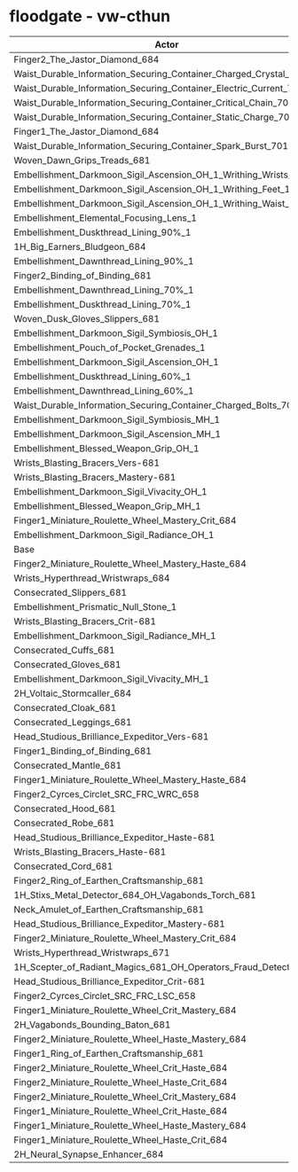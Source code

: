 # floodgate - vw-cthun
| Actor | DPS | Increase |
|---|:---:|:---:|
|Finger2_The_Jastor_Diamond_684|3320087|1.10%|
|Waist_Durable_Information_Securing_Container_Charged_Crystal_701|3318287|1.04%|
|Waist_Durable_Information_Securing_Container_Electric_Current_701|3318179|1.04%|
|Waist_Durable_Information_Securing_Container_Critical_Chain_701|3318146|1.04%|
|Waist_Durable_Information_Securing_Container_Static_Charge_701|3316842|1.00%|
|Finger1_The_Jastor_Diamond_684|3312623|0.87%|
|Waist_Durable_Information_Securing_Container_Spark_Burst_701|3312179|0.86%|
|Woven_Dawn_Grips_Treads_681|3310771|0.82%|
|Embellishment_Darkmoon_Sigil_Ascension_OH_1_Writhing_Wrists_1|3309363|0.77%|
|Embellishment_Darkmoon_Sigil_Ascension_OH_1_Writhing_Feet_1|3308121|0.73%|
|Embellishment_Darkmoon_Sigil_Ascension_OH_1_Writhing_Waist_1|3304489|0.62%|
|Embellishment_Elemental_Focusing_Lens_1|3301761|0.54%|
|Embellishment_Duskthread_Lining_90%_1|3301151|0.52%|
|1H_Big_Earners_Bludgeon_684|3301115|0.52%|
|Embellishment_Dawnthread_Lining_90%_1|3300619|0.51%|
|Finger2_Binding_of_Binding_681|3300422|0.50%|
|Embellishment_Dawnthread_Lining_70%_1|3298470|0.44%|
|Embellishment_Duskthread_Lining_70%_1|3298175|0.43%|
|Woven_Dusk_Gloves_Slippers_681|3296577|0.38%|
|Embellishment_Darkmoon_Sigil_Symbiosis_OH_1|3295308|0.34%|
|Embellishment_Pouch_of_Pocket_Grenades_1|3294455|0.32%|
|Embellishment_Darkmoon_Sigil_Ascension_OH_1|3294215|0.31%|
|Embellishment_Duskthread_Lining_60%_1|3294178|0.31%|
|Embellishment_Dawnthread_Lining_60%_1|3293398|0.29%|
|Waist_Durable_Information_Securing_Container_Charged_Bolts_701|3291601|0.23%|
|Embellishment_Darkmoon_Sigil_Symbiosis_MH_1|3291191|0.22%|
|Embellishment_Darkmoon_Sigil_Ascension_MH_1|3290200|0.19%|
|Embellishment_Blessed_Weapon_Grip_OH_1|3287293|0.10%|
|Wrists_Blasting_Bracers_Vers-681|3285887|0.06%|
|Wrists_Blasting_Bracers_Mastery-681|3285875|0.06%|
|Embellishment_Darkmoon_Sigil_Vivacity_OH_1|3285803|0.06%|
|Embellishment_Blessed_Weapon_Grip_MH_1|3285677|0.05%|
|Finger1_Miniature_Roulette_Wheel_Mastery_Crit_684|3285327|0.04%|
|Embellishment_Darkmoon_Sigil_Radiance_OH_1|3284844|0.03%|
|Base|3283994|0.00%|
|Finger2_Miniature_Roulette_Wheel_Mastery_Haste_684|3283364|-0.02%|
|Wrists_Hyperthread_Wristwraps_684|3282571|-0.04%|
|Consecrated_Slippers_681|3282289|-0.05%|
|Embellishment_Prismatic_Null_Stone_1|3282253|-0.05%|
|Wrists_Blasting_Bracers_Crit-681|3282079|-0.06%|
|Embellishment_Darkmoon_Sigil_Radiance_MH_1|3282048|-0.06%|
|Consecrated_Cuffs_681|3281911|-0.06%|
|Consecrated_Gloves_681|3281851|-0.07%|
|Embellishment_Darkmoon_Sigil_Vivacity_MH_1|3281570|-0.07%|
|2H_Voltaic_Stormcaller_684|3281423|-0.08%|
|Consecrated_Cloak_681|3281394|-0.08%|
|Consecrated_Leggings_681|3280995|-0.09%|
|Head_Studious_Brilliance_Expeditor_Vers-681|3280708|-0.10%|
|Finger1_Binding_of_Binding_681|3280545|-0.11%|
|Consecrated_Mantle_681|3280054|-0.12%|
|Finger1_Miniature_Roulette_Wheel_Mastery_Haste_684|3279717|-0.13%|
|Finger2_Cyrces_Circlet_SRC_FRC_WRC_658|3278941|-0.15%|
|Consecrated_Hood_681|3278865|-0.16%|
|Consecrated_Robe_681|3278693|-0.16%|
|Head_Studious_Brilliance_Expeditor_Haste-681|3278635|-0.16%|
|Wrists_Blasting_Bracers_Haste-681|3278374|-0.17%|
|Consecrated_Cord_681|3278060|-0.18%|
|Finger2_Ring_of_Earthen_Craftsmanship_681|3278038|-0.18%|
|1H_Stixs_Metal_Detector_684_OH_Vagabonds_Torch_681|3277529|-0.20%|
|Neck_Amulet_of_Earthen_Craftsmanship_681|3276766|-0.22%|
|Head_Studious_Brilliance_Expeditor_Mastery-681|3275635|-0.25%|
|Finger2_Miniature_Roulette_Wheel_Mastery_Crit_684|3275608|-0.26%|
|Wrists_Hyperthread_Wristwraps_671|3271898|-0.37%|
|1H_Scepter_of_Radiant_Magics_681_OH_Operators_Fraud_Detector_684|3271373|-0.38%|
|Head_Studious_Brilliance_Expeditor_Crit-681|3269332|-0.45%|
|Finger2_Cyrces_Circlet_SRC_FRC_LSC_658|3267326|-0.51%|
|Finger1_Miniature_Roulette_Wheel_Crit_Mastery_684|3262893|-0.64%|
|2H_Vagabonds_Bounding_Baton_681|3262347|-0.66%|
|Finger2_Miniature_Roulette_Wheel_Haste_Mastery_684|3261507|-0.68%|
|Finger1_Ring_of_Earthen_Craftsmanship_681|3259943|-0.73%|
|Finger2_Miniature_Roulette_Wheel_Crit_Haste_684|3257278|-0.81%|
|Finger2_Miniature_Roulette_Wheel_Haste_Crit_684|3256882|-0.83%|
|Finger2_Miniature_Roulette_Wheel_Crit_Mastery_684|3256291|-0.84%|
|Finger1_Miniature_Roulette_Wheel_Crit_Haste_684|3253085|-0.94%|
|Finger1_Miniature_Roulette_Wheel_Haste_Mastery_684|3238308|-1.39%|
|Finger1_Miniature_Roulette_Wheel_Haste_Crit_684|3232400|-1.57%|
|2H_Neural_Synapse_Enhancer_684|3208482|-2.30%|
